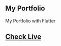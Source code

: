 ## My Portfolio
My Portfolio with Flutter
<h2><a href='https://arrahmanbd.github.io'> Check Live</a><h2>

